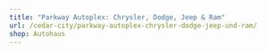 ```yaml
---
title: "Parkway Autoplex: Chrysler, Dodge, Jeep & Ram"
url: /cedar-city/parkway-autoplex-chrysler-dodge-jeep-und-ram/
shop: Autohaus
---
```

